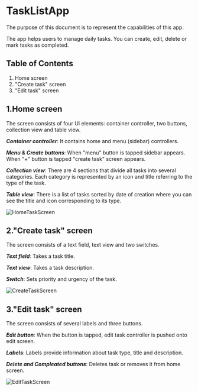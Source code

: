 # TaskListApp

The purpose of this document is to represent the capabilities of this app. 

The app helps users to manage daily tasks. You can create, edit, delete or mark tasks as completed.

## Table of Contents
1. Home screen
2. "Create task" screen
3. "Edit task" screen


## 1.Home screen
The screen consists of four UI elements: container controller, two buttons, collection view and table view. 

***Container controller***: It contains home and menu (sidebar) controllers. 

***Menu & Create buttons***: When "menu" button is tapped sidebar appears. When "+" button is tapped "create task" screen appears.

***Collection view***: There are 4 sections that divide all tasks into several categories. Each category is represented by an icon and title referring to the type of the task. 

***Table view***: There is a list of tasks sorted by date of creation where you can see the title and icon corresponding to its type. 

![HomeTaskScreen](https://user-images.githubusercontent.com/76248402/157552337-f40232e0-1f38-40a0-bc41-f7363f518849.gif)


## 2."Create task" screen
The screen consists of a text field, text view and two switches.

***Text field***: Takes a task title.    

***Text view***: Takes a task description. 

***Switch***: Sets priority and urgency of the task. 

![CreateTaskScreen](https://user-images.githubusercontent.com/76248402/157553900-5d0457fa-bf8b-4312-b8c3-b64ae20cd984.gif)


## 3."Edit task" screen
The screen consists of several labels and three buttons. 

***Edit button***: When the button is tapped, edit task controller is pushed onto edit screen. 

***Labels***: Labels provide information about task type, title and description.    

***Delete and Compleated buttons***: Deletes task or removes it from home screen.

![EditTaskScreen](https://user-images.githubusercontent.com/76248402/157555042-d42cb607-6ff2-454a-b57f-c9ff6d8269fb.gif)


